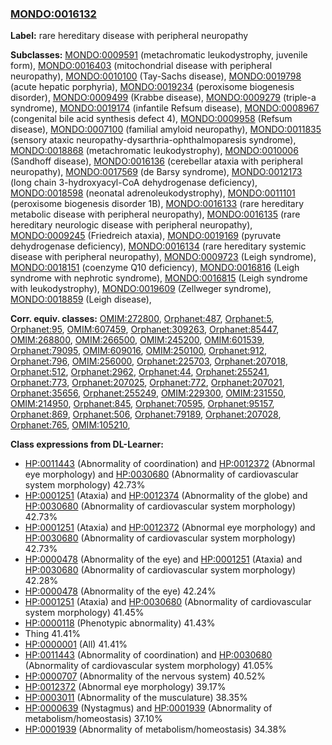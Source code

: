 
### [MONDO:0016132](http://purl.obolibrary.org/obo/MONDO_0016132)
**Label:** rare hereditary disease with peripheral neuropathy

**Subclasses:** [MONDO:0009591](http://purl.obolibrary.org/obo/MONDO_0009591) (metachromatic leukodystrophy, juvenile form), [MONDO:0016403](http://purl.obolibrary.org/obo/MONDO_0016403) (mitochondrial disease with peripheral neuropathy), [MONDO:0010100](http://purl.obolibrary.org/obo/MONDO_0010100) (Tay-Sachs disease), [MONDO:0019798](http://purl.obolibrary.org/obo/MONDO_0019798) (acute hepatic porphyria), [MONDO:0019234](http://purl.obolibrary.org/obo/MONDO_0019234) (peroxisome biogenesis disorder), [MONDO:0009499](http://purl.obolibrary.org/obo/MONDO_0009499) (Krabbe disease), [MONDO:0009279](http://purl.obolibrary.org/obo/MONDO_0009279) (triple-a syndrome), [MONDO:0019174](http://purl.obolibrary.org/obo/MONDO_0019174) (infantile Refsum disease), [MONDO:0008967](http://purl.obolibrary.org/obo/MONDO_0008967) (congenital bile acid synthesis defect 4), [MONDO:0009958](http://purl.obolibrary.org/obo/MONDO_0009958) (Refsum disease), [MONDO:0007100](http://purl.obolibrary.org/obo/MONDO_0007100) (familial amyloid neuropathy), [MONDO:0011835](http://purl.obolibrary.org/obo/MONDO_0011835) (sensory ataxic neuropathy-dysarthria-ophthalmoparesis syndrome), [MONDO:0018868](http://purl.obolibrary.org/obo/MONDO_0018868) (metachromatic leukodystrophy), [MONDO:0010006](http://purl.obolibrary.org/obo/MONDO_0010006) (Sandhoff disease), [MONDO:0016136](http://purl.obolibrary.org/obo/MONDO_0016136) (cerebellar ataxia with peripheral neuropathy), [MONDO:0017569](http://purl.obolibrary.org/obo/MONDO_0017569) (de Barsy syndrome), [MONDO:0012173](http://purl.obolibrary.org/obo/MONDO_0012173) (long chain 3-hydroxyacyl-CoA dehydrogenase deficiency), [MONDO:0018598](http://purl.obolibrary.org/obo/MONDO_0018598) (neonatal adrenoleukodystrophy), [MONDO:0011101](http://purl.obolibrary.org/obo/MONDO_0011101) (peroxisome biogenesis disorder 1B), [MONDO:0016133](http://purl.obolibrary.org/obo/MONDO_0016133) (rare hereditary metabolic disease with peripheral neuropathy), [MONDO:0016135](http://purl.obolibrary.org/obo/MONDO_0016135) (rare hereditary neurologic disease with peripheral neuropathy), [MONDO:0009245](http://purl.obolibrary.org/obo/MONDO_0009245) (Friedreich ataxia), [MONDO:0019169](http://purl.obolibrary.org/obo/MONDO_0019169) (pyruvate dehydrogenase deficiency), [MONDO:0016134](http://purl.obolibrary.org/obo/MONDO_0016134) (rare hereditary systemic disease with peripheral neuropathy), [MONDO:0009723](http://purl.obolibrary.org/obo/MONDO_0009723) (Leigh syndrome), [MONDO:0018151](http://purl.obolibrary.org/obo/MONDO_0018151) (coenzyme Q10 deficiency), [MONDO:0016816](http://purl.obolibrary.org/obo/MONDO_0016816) (Leigh syndrome with nephrotic syndrome), [MONDO:0016815](http://purl.obolibrary.org/obo/MONDO_0016815) (Leigh syndrome with leukodystrophy), [MONDO:0019609](http://purl.obolibrary.org/obo/MONDO_0019609) (Zellweger syndrome), [MONDO:0018859](http://purl.obolibrary.org/obo/MONDO_0018859) (Leigh disease), 

**Corr. equiv. classes:** [OMIM:272800](http://purl.obolibrary.org/obo/OMIM_272800), [Orphanet:487](http://www.orpha.net/ORDO/Orphanet_487), [Orphanet:5](http://www.orpha.net/ORDO/Orphanet_5), [Orphanet:95](http://www.orpha.net/ORDO/Orphanet_95), [OMIM:607459](http://purl.obolibrary.org/obo/OMIM_607459), [Orphanet:309263](http://www.orpha.net/ORDO/Orphanet_309263), [Orphanet:85447](http://www.orpha.net/ORDO/Orphanet_85447), [OMIM:268800](http://purl.obolibrary.org/obo/OMIM_268800), [OMIM:266500](http://purl.obolibrary.org/obo/OMIM_266500), [OMIM:245200](http://purl.obolibrary.org/obo/OMIM_245200), [OMIM:601539](http://purl.obolibrary.org/obo/OMIM_601539), [Orphanet:79095](http://www.orpha.net/ORDO/Orphanet_79095), [OMIM:609016](http://purl.obolibrary.org/obo/OMIM_609016), [OMIM:250100](http://purl.obolibrary.org/obo/OMIM_250100), [Orphanet:912](http://www.orpha.net/ORDO/Orphanet_912), [Orphanet:796](http://www.orpha.net/ORDO/Orphanet_796), [OMIM:256000](http://purl.obolibrary.org/obo/OMIM_256000), [Orphanet:225703](http://www.orpha.net/ORDO/Orphanet_225703), [Orphanet:207018](http://www.orpha.net/ORDO/Orphanet_207018), [Orphanet:512](http://www.orpha.net/ORDO/Orphanet_512), [Orphanet:2962](http://www.orpha.net/ORDO/Orphanet_2962), [Orphanet:44](http://www.orpha.net/ORDO/Orphanet_44), [Orphanet:255241](http://www.orpha.net/ORDO/Orphanet_255241), [Orphanet:773](http://www.orpha.net/ORDO/Orphanet_773), [Orphanet:207025](http://www.orpha.net/ORDO/Orphanet_207025), [Orphanet:772](http://www.orpha.net/ORDO/Orphanet_772), [Orphanet:207021](http://www.orpha.net/ORDO/Orphanet_207021), [Orphanet:35656](http://www.orpha.net/ORDO/Orphanet_35656), [Orphanet:255249](http://www.orpha.net/ORDO/Orphanet_255249), [OMIM:229300](http://purl.obolibrary.org/obo/OMIM_229300), [OMIM:231550](http://purl.obolibrary.org/obo/OMIM_231550), [OMIM:214950](http://purl.obolibrary.org/obo/OMIM_214950), [Orphanet:845](http://www.orpha.net/ORDO/Orphanet_845), [Orphanet:70595](http://www.orpha.net/ORDO/Orphanet_70595), [Orphanet:95157](http://www.orpha.net/ORDO/Orphanet_95157), [Orphanet:869](http://www.orpha.net/ORDO/Orphanet_869), [Orphanet:506](http://www.orpha.net/ORDO/Orphanet_506), [Orphanet:79189](http://www.orpha.net/ORDO/Orphanet_79189), [Orphanet:207028](http://www.orpha.net/ORDO/Orphanet_207028), [Orphanet:765](http://www.orpha.net/ORDO/Orphanet_765), [OMIM:105210](http://purl.obolibrary.org/obo/OMIM_105210), 

**Class expressions from DL-Learner:**

- [HP:0011443](http://purl.obolibrary.org/obo/HP_0011443) (Abnormality of coordination) and [HP:0012372](http://purl.obolibrary.org/obo/HP_0012372) (Abnormal eye morphology) and [HP:0030680](http://purl.obolibrary.org/obo/HP_0030680) (Abnormality of cardiovascular system morphology) 42.73%
- [HP:0001251](http://purl.obolibrary.org/obo/HP_0001251) (Ataxia) and [HP:0012374](http://purl.obolibrary.org/obo/HP_0012374) (Abnormality of the globe) and [HP:0030680](http://purl.obolibrary.org/obo/HP_0030680) (Abnormality of cardiovascular system morphology) 42.73%
- [HP:0001251](http://purl.obolibrary.org/obo/HP_0001251) (Ataxia) and [HP:0012372](http://purl.obolibrary.org/obo/HP_0012372) (Abnormal eye morphology) and [HP:0030680](http://purl.obolibrary.org/obo/HP_0030680) (Abnormality of cardiovascular system morphology) 42.73%
- [HP:0000478](http://purl.obolibrary.org/obo/HP_0000478) (Abnormality of the eye) and [HP:0001251](http://purl.obolibrary.org/obo/HP_0001251) (Ataxia) and [HP:0030680](http://purl.obolibrary.org/obo/HP_0030680) (Abnormality of cardiovascular system morphology) 42.28%
- [HP:0000478](http://purl.obolibrary.org/obo/HP_0000478) (Abnormality of the eye) 42.24%
- [HP:0001251](http://purl.obolibrary.org/obo/HP_0001251) (Ataxia) and [HP:0030680](http://purl.obolibrary.org/obo/HP_0030680) (Abnormality of cardiovascular system morphology) 41.45%
- [HP:0000118](http://purl.obolibrary.org/obo/HP_0000118) (Phenotypic abnormality) 41.43%
- Thing 41.41%
- [HP:0000001](http://purl.obolibrary.org/obo/HP_0000001) (All) 41.41%
- [HP:0011443](http://purl.obolibrary.org/obo/HP_0011443) (Abnormality of coordination) and [HP:0030680](http://purl.obolibrary.org/obo/HP_0030680) (Abnormality of cardiovascular system morphology) 41.05%
- [HP:0000707](http://purl.obolibrary.org/obo/HP_0000707) (Abnormality of the nervous system) 40.52%
- [HP:0012372](http://purl.obolibrary.org/obo/HP_0012372) (Abnormal eye morphology) 39.17%
- [HP:0003011](http://purl.obolibrary.org/obo/HP_0003011) (Abnormality of the musculature) 38.35%
- [HP:0000639](http://purl.obolibrary.org/obo/HP_0000639) (Nystagmus) and [HP:0001939](http://purl.obolibrary.org/obo/HP_0001939) (Abnormality of metabolism/homeostasis) 37.10%
- [HP:0001939](http://purl.obolibrary.org/obo/HP_0001939) (Abnormality of metabolism/homeostasis) 34.38%


